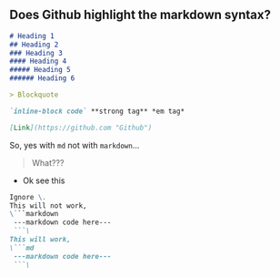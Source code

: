Does Github highlight the markdown syntax?
-----------------------------------------

```md
# Heading 1
## Heading 2
### Heading 3
#### Heading 4
##### Heading 5
###### Heading 6

> Blockquote

`inline-block code` **strong tag** *em tag*

[Link](https://github.com "Github")
```

So, yes with `md` not with `markdown`...

> What???  

+ Ok see this

```md
Ignore \.
This will not work,
\```markdown
 ---markdown code here---
 ```\
This will work,
\```md
 ---markdown code here---
 ```\
```
